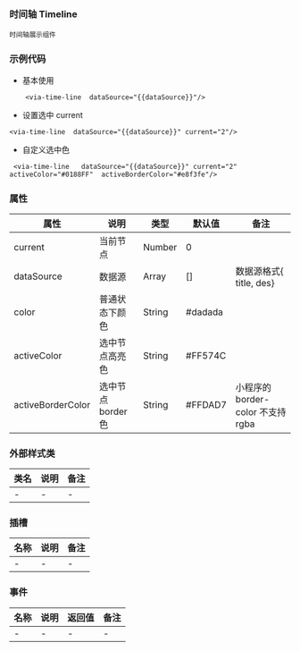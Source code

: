 ### 时间轴 Timeline  
    时间轴展示组件

### 示例代码
* 基本使用
```
    <via-time-line  dataSource="{{dataSource}}"/>
```
* 设置选中 current
```
<via-time-line  dataSource="{{dataSource}}" current="2"/>
```
* 自定义选中色
```
 <via-time-line   dataSource="{{dataSource}}" current="2" activeColor="#0188FF"  activeBorderColor="#e8f3fe"/>
```
 


### 属性
| 属性 | 说明 | 类型 | 默认值 | 备注 |
| --- | --- | --- | --- | --- |
| current | 当前节点| Number | 0 |  |
| dataSource | 数据源 | Array  | [] |  数据源格式{ title, des}  |
| color | 普通状态下颜色 | String| #dadada ||
| activeColor | 选中节点高亮色 | String | #FF574C | |
| activeBorderColor | 选中节点border色 | String | #FFDAD7 |小程序的  border-color 不支持rgba  |


### 外部样式类
| 类名 | 说明 | 备注 | 
| --- | --- | --- |
|  - | -  | -  |



### 插槽
| 名称 | 说明 | 备注 |
| --- | --- | --- |
| -  | -  | -  |
 


### 事件
| 名称 | 说明 | 返回值 | 备注 |
| --- | --- | --- | --- |
| - | - | - | -  |



